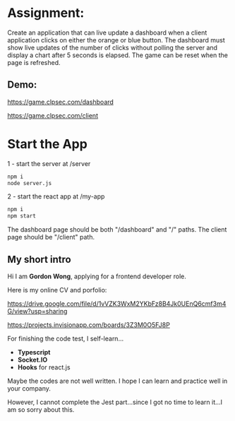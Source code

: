 # Assignment:

Create an application that can live update a dashboard when a client application clicks on either the orange or blue button. The dashboard must show live updates of the number of clicks without polling the server and display a chart after 5 seconds is elapsed. The game can be reset when the page is refreshed.

## Demo:

https://game.clpsec.com/dashboard

https://game.clpsec.com/client


# Start the App

1 - start the server at /server

```bash
npm i
node server.js
```

2 - start the react app at /my-app
```bash
npm i
npm start
```

The dashboard page should be both "/dashboard" and "/" paths.
The client page should be "/client" path.

## My short intro
Hi I am **Gordon Wong**, applying for a frontend developer role.

Here is my online CV and porfolio:

https://drive.google.com/file/d/1vVZK3WxM2YKbFz8B4Jk0UEnQ6cmf3m4G/view?usp=sharing

https://projects.invisionapp.com/boards/3Z3M0O5FJ8P

For finishing the code test, I self-learn...

* **Typescript**
* **Socket.IO**
* **Hooks** for react.js

Maybe the codes are not well written. I hope I can learn and practice well in your company.

However, I cannot complete the Jest part...since I got no time to learn it...I am so sorry about this.
